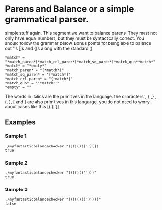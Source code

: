 # Parens and Balance or a simple grammatical parser.
simple stuff again. This segment we want to balance parens. They must not only have equal numbers, but they must be syntactically correct. You should follow the grammar below. Bonus points for being able to balance out ''s []s and {}s along with the standard ()

```
*match* = "*match_paren*|*match_crl_paren*|*match_sq_paren*|*match_quo**match*"
*match* = "*empty*"
*match_paren* = "(*match*)"
*match_sq_paren* = "[*match*]"
*match_crl_paren* = "{*match*}"
*match_quo* = "'*match*'"
*empty* = ""
```

The words in italics are the primitives in the language. the characters ', { ,} , (, ), [ and ] are also primitives in this language.
you do not need to worry about cases like this [(')[']]


## Examples
### Sample 1
```
./myfantasticbalancechecker "()()()([''][])
true
```
### Sample 2
```
./myfantasticbalancechecker "(((()()'')))"
true
```
### Sample 3
```
./myfantasticbalancechecker "((((()()')')))"
false
```
